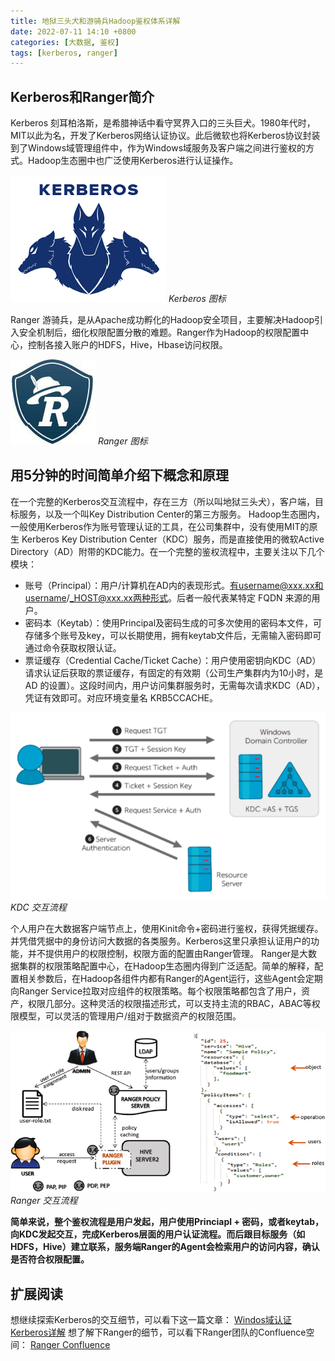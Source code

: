```yaml
---
title: 地狱三头犬和游骑兵Hadoop鉴权体系详解
date: 2022-07-11 14:10 +0800
categories: [大数据, 鉴权]
tags: [kerberos, ranger]
---
```


## Kerberos和Ranger简介

Kerberos 刻耳柏洛斯，是希腊神话中看守冥界入口的三头巨犬。1980年代时，MIT以此为名，开发了Kerberos网络认证协议。此后微软也将Kerberos协议封装到了Windows域管理组件中，作为Windows域服务及客户端之间进行鉴权的方式。Hadoop生态圈中也广泛使用Kerberos进行认证操作。

![img-description](assets/media/kerberos1.png)
_Kerberos 图标_

Ranger 游骑兵，是从Apache成功孵化的Hadoop安全项目，主要解决Hadoop引入安全机制后，细化权限配置分散的难题。Ranger作为Hadoop的权限配置中心，控制各接入账户的HDFS，Hive，Hbase访问权限。

![img-description](assets/media/kerberos2.png)
_Ranger 图标_

## 用5分钟的时间简单介绍下概念和原理
在一个完整的Kerberos交互流程中，存在三方（所以叫地狱三头犬），客户端，目标服务，以及一个叫Key Distribution Center的第三方服务。
Hadoop生态圈内，一般使用Kerberos作为账号管理认证的工具，在公司集群中，没有使用MIT的原生 Kerberos Key Distribution Center（KDC）服务，而是直接使用的微软Active Directory（AD）附带的KDC能力。在一个完整的鉴权流程中，主要关注以下几个模块：
- 账号（Principal）：用户/计算机在AD内的表现形式。有username@xxx.xx和username/_HOST@xxx.xx两种形式。后者一般代表某特定 FQDN 来源的用户。
- 密码本（Keytab）：使用Principal及密码生成的可多次使用的密码本文件，可存储多个账号及key，可以长期使用，拥有keytab文件后，无需输入密码即可通过命令获取权限认证。
- 票证缓存（Credential Cache/Ticket Cache）：用户使用密钥向KDC（AD）请求认证后获取的票证缓存，有固定的有效期（公司生产集群内为10小时，是 AD 的设置）。这段时间内，用户访问集群服务时，无需每次请求KDC（AD），凭证有效即可。对应环境变量名 KRB5CCACHE。

![img-description](assets/media/kerberos3.png)
_KDC 交互流程_

个人用户在大数据客户端节点上，使用Kinit命令+密码进行鉴权，获得凭据缓存。并凭借凭据中的身份访问大数据的各类服务。Kerberos这里只承担认证用户的功能，并不提供用户的权限控制，权限方面的配置由Ranger管理。
Ranger是大数据集群的权限策略配置中心，在Hadoop生态圈内得到广泛适配。简单的解释，配置相关参数后，在Hadoop各组件内都有Ranger的Agent运行，这些Agent会定期向Ranger Service拉取对应组件的权限策略。每个权限策略都包含了用户，资产，权限几部分。这种灵活的权限描述形式，可以支持主流的RBAC，ABAC等权限模型，可以灵活的管理用户/组对于数据资产的权限范围。

![img-description](assets/media/kerberos4.png)
_Ranger 交互流程_

**简单来说，整个鉴权流程是用户发起，用户使用Princiapl + 密码，或者keytab，向KDC发起交互，完成Kerberos层面的用户认证流程。而后跟目标服务（如HDFS，Hive）建立联系，服务端Ranger的Agent会检索用户的访问内容，确认是否符合权限配置。**

## 扩展阅读
想继续探索Kerberos的交互细节，可以看下这一篇文章：
[Windos域认证Kerberos详解](https://blog.csdn.net/wy_97/article/details/87649262)
想了解下Ranger的细节，可以看下Ranger团队的Confluence空间：
[Ranger Confluence](https://cwiki.apache.org/confluence/collector/pages.action?key=RANGER)
